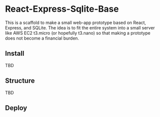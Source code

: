 # React-Express-Sqlite-Base

This is a scaffold to make a small web-app prototype based on React, Express, and SQLite. The idea is to fit the entire system into a small server like AWS EC2 t3.micro (or hopefully t3.nano) so that making a prototype does not become a financial burden.

## Install

TBD

## Structure

TBD

## Deploy
